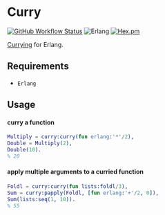 Curry
=====
[![GitHub Workflow Status](https://img.shields.io/github/workflow/status/aenglisc/curry_erlang/CI?style=for-the-badge)](https://github.com/aenglisc/curry_erlang/runs/801486938)
![Erlang](https://img.shields.io/badge/erlang-any-blue.svg?style=for-the-badge)
[![Hex.pm](https://img.shields.io/hexpm/v/curry_erlang.svg?style=for-the-badge)](https://hex.pm/packages/curry_erlang)

[Currying](https://en.wikipedia.org/wiki/Currying) for Erlang.

Requirements
-----

 - `Erlang`

Usage
-----

#### curry a function
```erlang
Multiply = curry:curry(fun erlang:'*'/2),
Double = Multiply(2),
Double(10).
% 20
```

#### apply multiple arguments to a curried function
```erlang
Foldl = curry:curry(fun lists:foldl/3),
Sum = curry:papply(Foldl, [fun erlang:'+'/2, 0]),
Sum(lists:seq(1, 10)).
% 55
```
